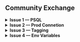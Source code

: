 ## Community Exchange



<details>
<summary><b>Issue 1 — PSQL<b></summary>

<img src="Acknowledged/1.jpg">

<img src="Acknowledged/2.jpg">

<img src="Acknowledged/3.jpg">

<img src="Acknowledged/4.jpg">

<img src="Acknowledged/5.jpg">

<img src="Acknowledged/6.jpg">

<img src="Acknowledged/7.jpg">

<img src="Acknowledged/8.jpg">

<img src="Acknowledged/9.jpg">

<img src="Acknowledged/10.jpg">
</details>
<details>
<summary><b>Issue 2 — Prod Connetion<b></summary>

<img src="Community Exchange/Screenshot 2023-03-22 164306.png">
</details>

<details>
<summary><b>Issue 3 — Tagging<b></summary>
<img src="Acknowledged/threadwjason.png">

You can learn more about tagging from [here.](../../../resources/tagging.md)

</details>

<details>
<summary><b>Issue 4 — Env Variables<b></summary>
<img src="../../week6-7/4-bin-refacor/Thread/1-discord-env-var-1.png">

<img src="../../week6-7/4-bin-refacor/Thread/2-discord-env-var.png">

</details>


